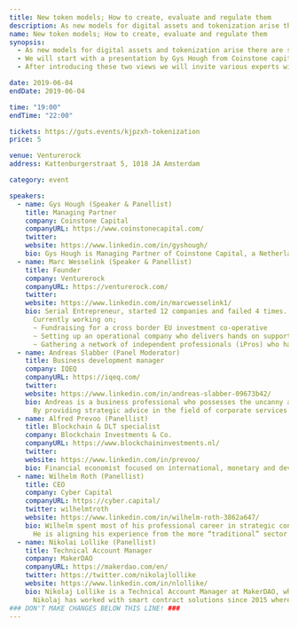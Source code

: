 ```yaml
---
title: New token models; How to create, evaluate and regulate them
description: As new models for digital assets and tokenization arise there are still a lot of questions about which token models are 'the best'. We will talk about various existin token models, what business problems they are solving and how they can be created in practice. Finally, the biggest question of all is how to deal with regulation. In this meetup we will hear about two different approaches to tokenization followed by an indepth discussion about even more token models, their added value and the role of regulation in this field.
name: New token models; How to create, evaluate and regulate them
synopsis:
  - As new models for digital assets and tokenization arise there are still a lot of questions about which token models are 'the best'. We will talk about various existin token models, what business problems they are solving and how they can be created in practice. Finally, the biggest question of all is how to deal with regulation. In this meetup we will hear about two different approaches to tokenization followed by an indepth discussion about even more token models, their added value and the role of regulation in this field.
  - We will start with a presentation by Gys Hough from Coinstone capital about his view on tokenization, the purpose of utility tokens and his picture of the future for the Coinstone fund. In the second presentation that we will hear from our hosts, Venturerock. Venturerock - represented by Marc Wesselink -  will talk about how they are going to change the way we fund companies across Europe. It is known that founders on average lose 60% of their time raising funds, cannot find the right talent to accelerate. On the other hand, professional investors are leaning more towards later stage funding and are often very localized. It causes a huge 'seed-squeeze' in Europe which is already lagging behind big time compared to US & Asia. We will show a new venture model based on equity tokens and why digital securities can help us to create a single EU venture capital market incl secondary market.
  - After introducing these two views we will invite various experts with backgrounds in investments, tokenization, regulation and compliance to talk more about token models, their unique characteristics and regulation.

date: 2019-06-04
endDate: 2019-06-04

time: "19:00"
endTime: "22:00"

tickets: https://guts.events/kjpzxh-tokenization
price: 5

venue: Venturerock
address: Kattenburgerstraat 5, 1018 JA Amsterdam

category: event

speakers:
  - name: Gys Hough (Speaker & Panellist)
    title: Managing Partner
    company: Coinstone Capital
    companyURL: https://www.coinstonecapital.com/
    twitter:
    website: https://www.linkedin.com/in/gyshough/
    bio: Gys Hough is Managing Partner of Coinstone Capital, a Netherlands-based fund manager that specialises in blockchain-based investments. The fund predominately invests in ealry-stage blockchain projects that are identified through a use cased based investment strategy.
  - name: Marc Wesselink (Speaker & Panellist)
    title: Founder
    company: Venturerock
    companyURL: https://venturerock.com/
    twitter:
    website: https://www.linkedin.com/in/marcwesselink1/
    bio: Serial Entrepreneur, started 12 companies and failed 4 times. Founding Partner of Startupbootcamp and responsible for Alumni Portfolio. Based on these learnings, he is now building an investment co-operative which will build, support & invest in EU based startups (corporate & independent)
      Currently working on;
      ~ Fundraising for a cross border EU investment co-operative
      ~ Setting up an operational company who delivers hands on support for fast growing companies
      ~ Gathering a network of independent professionals (iPros) who have experience in working for fast scaling companies in different stages and will receive a part of the profit in return
  - name: Andreas Slabber (Panel Moderator)
    title: Business development manager
    company: IQEQ
    companyURL: https://iqeq.com/
    twitter: 
    website: https://www.linkedin.com/in/andreas-slabber-09673b42/
    bio: Andreas is a business professional who possesses the uncanny ability to provide simple solutions to complex strategic problems. A self-starter by nature, Andreas thrives on complexities and relishes the opportunity to challenge himself with the proverbial "unsolvable problem".
      By providing strategic advice in the field of corporate services to a wide array of corporations as well as private clients, Andreas advances business objectives while ensuring global compliance in a complex, ever-changing regulatory and financial environment. His holistic understanding of current regulatory and risk issues at a national as well as international level, puts him at the forefront of strategic advisory.
  - name: Alfred Prevoo (Panellist)
    title: Blockchain & DLT specialist
    company: Blockchain Investments & Co.
    companyURL: https://www.blockchaininvestments.nl/
    twitter:
    website: https://www.linkedin.com/in/prevoo/
    bio: Financial economist focused on international, monetary and development economics as well as capital markets & internal models. Analytical, results driven and eclectic worker. Has obtained extensive leadership capabilities with over twenty local and national committees and boards starting at a young age in a wide variety of fields; computer science, finance, international (diplomatic) leadership, education development, art and literature. Interested in mathematical issues from a young age, but also obtained diplomatic skills and knowledge at the United Nations and broad industry knowledge at the Royal Dutch Shell.
  - name: Wilhelm Roth (Panellist)
    title: CEO
    company: Cyber Capital
    companyURL: https://cyber.capital/
    twitter: wilhelmtroth
    website: https://www.linkedin.com/in/wilhelm-roth-3862a647/
    bio: Wilhelm spent most of his professional career in strategic consultancy in Austria, Germany and the Scandinavian countries. During his time he gained a lot of experience in strategic planning, fund raising and management as well as legislative frameworks. First encountering blockchain and cryptocurrencies, while researching for UBI and better voting governance systems. Wilhelm found the world of cryptocurrencies and blockchain as the new frontier in tech and finance.
      He is aligning his experience from the more “traditional” sector and the crypto field. Bringing his vision and experience to full use as the CEO of Cyber Capital. As CEO, Wilhelm is responsible for all operational and financial activities of the fund.
  - name: Nikolai Lollike (Panellist)
    title: Technical Account Manager
    company: MakerDAO
    companyURL: https://makerdao.com/en/
    twitter: https://twitter.com/nikolajlollike
    website: https://www.linkedin.com/in/nlollike/
    bio: Nikolaj Lollike is a Technical Account Manager at MakerDAO, where he spearheads integration projects with external partners, who seek to base their systems on the Maker platform.
      Nikolaj has worked with smart contract solutions since 2015 where he co-founded the Copenhagen Ethereum Meetup and has published acclaimed research on the applications of Ethereum. Nikolaj was formerly working at Nets Group, the biggest payment service provider in the Nordics, as an innovation specialist with a focus on blockchain payment solutions. He holds a Bachelor of Science in Software Development from the IT University of Copenhagen and a Master of Science in E-Business from Copenhagen Business School.
### DON'T MAKE CHANGES BELOW THIS LINE! ###
---
```


<!-- ### DON'T MAKE CHANGES BELOW THIS LINE! ### -->

<Event-Content/>
